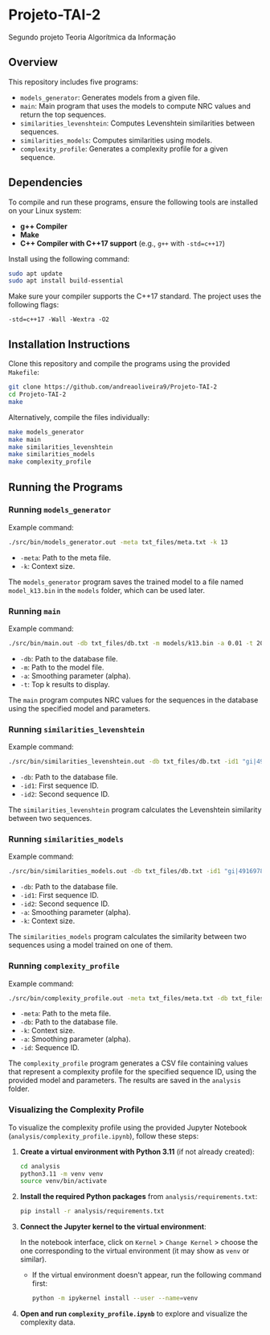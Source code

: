 # Projeto-TAI-2
Segundo projeto Teoria Algorítmica da Informação

## Overview
This repository includes five programs:
- `models_generator`: Generates models from a given file.
- `main`: Main program that uses the models to compute NRC values and return the top sequences.
- `similarities_levenshtein`: Computes Levenshtein similarities between sequences.
- `similarities_models`: Computes similarities using models.
- `complexity_profile`: Generates a complexity profile for a given sequence.

## Dependencies
To compile and run these programs, ensure the following tools are installed on your Linux system:

- **g++ Compiler**
- **Make**
- **C++ Compiler with C++17 support** (e.g., `g++` with `-std=c++17`)

Install using the following command:

```bash
sudo apt update
sudo apt install build-essential
```

Make sure your compiler supports the C++17 standard. The project uses the following flags:
  
```
-std=c++17 -Wall -Wextra -O2
```

## Installation Instructions
Clone this repository and compile the programs using the provided `Makefile`:

```bash
git clone https://github.com/andreaoliveira9/Projeto-TAI-2
cd Projeto-TAI-2
make
```

Alternatively, compile the files individually:

```bash
make models_generator
make main
make similarities_levenshtein
make similarities_models
make complexity_profile
```

## Running the Programs

### Running `models_generator`

Example command:

```bash
./src/bin/models_generator.out -meta txt_files/meta.txt -k 13
```

- `-meta`: Path to the meta file.
- `-k`: Context size.

The `models_generator` program saves the trained model to a file named `model_k13.bin` in the `models` folder, which can be used later.

### Running `main`

Example command:

```bash
./src/bin/main.out -db txt_files/db.txt -m models/k13.bin -a 0.01 -t 20
```

- `-db`: Path to the database file.
- `-m`: Path to the model file.
- `-a`: Smoothing parameter (alpha).
- `-t`: Top k results to display.

The `main` program computes NRC values for the sequences in the database using the specified model and parameters.

### Running `similarities_levenshtein`

Example command:

```bash
./src/bin/similarities_levenshtein.out -db txt_files/db.txt -id1 "gi|49169782|ref|NC_005831.2| Human Coronavirus NL63, complete genome" -id2 "NC_005831.2 Human Coronavirus NL63, complete genome"
```

- `-db`: Path to the database file.
- `-id1`: First sequence ID.
- `-id2`: Second sequence ID.

The `similarities_levenshtein` program calculates the Levenshtein similarity between two sequences.

### Running `similarities_models`

Example command:

```bash
./src/bin/similarities_models.out -db txt_files/db.txt -id1 "gi|49169782|ref|NC_005831.2| Human Coronavirus NL63, complete genome" -id2 "NC_005831.2 Human Coronavirus NL63, complete genome" -a 0.01 -k 13
```

- `-db`: Path to the database file.
- `-id1`: First sequence ID.
- `-id2`: Second sequence ID.
- `-a`: Smoothing parameter (alpha).
- `-k`: Context size.

The `similarities_models` program calculates the similarity between two sequences using a model trained on one of them.

### Running `complexity_profile`

Example command:

```bash
./src/bin/complexity_profile.out -meta txt_files/meta.txt -db txt_files/db.txt -k 10 -a 0.01 -id "NC_005831.2 Human Coronavirus NL63, complete genome"
```

- `-meta`: Path to the meta file.
- `-db`: Path to the database file.
- `-k`: Context size.
- `-a`: Smoothing parameter (alpha).
- `-id`: Sequence ID.

The `complexity_profile` program generates a CSV file containing values that represent a complexity profile for the specified sequence ID, using the provided model and parameters. The results are saved in the `analysis` folder.

### Visualizing the Complexity Profile
To visualize the complexity profile using the provided Jupyter Notebook (`analysis/complexity_profile.ipynb`), follow these steps:

1. **Create a virtual environment with Python 3.11** (if not already created):

    ```bash
    cd analysis
    python3.11 -m venv venv
    source venv/bin/activate
    ```

2. **Install the required Python packages** from `analysis/requirements.txt`:

    ```bash
    pip install -r analysis/requirements.txt
    ```

3. **Connect the Jupyter kernel to the virtual environment**:

    In the notebook interface, click on `Kernel` > `Change Kernel` > choose the one corresponding to the virtual environment (it may show as `venv` or similar).
    - If the virtual environment doesn't appear, run the following command first:

        ```bash
        python -m ipykernel install --user --name=venv
        ```

4. **Open and run `complexity_profile.ipynb`** to explore and visualize the complexity data.